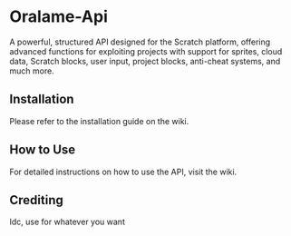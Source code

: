 # Oralame-Api

A powerful, structured API designed for the Scratch platform, offering advanced functions for exploiting projects with support for sprites, cloud data, Scratch blocks, user input, project blocks, anti-cheat systems, and much more.

## Installation

Please refer to the installation guide on the wiki.

## How to Use

For detailed instructions on how to use the API, visit the wiki.

## Crediting

Idc, use for whatever you want
